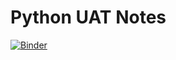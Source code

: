 # Python UAT Notes

[![Binder](https://mybinder.org/badge_logo.svg)](https://mybinder.org/v2/gh/yoskovia/python_uat/HEAD)
